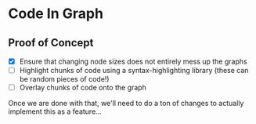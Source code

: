 # Code In Graph

## Proof of Concept

- [x] Ensure that changing node sizes does not entirely mess up the graphs
- [ ] Highlight chunks of code using a syntax-highlighting library (these can be random pieces of code!)
- [ ] Overlay chunks of code onto the graph

Once we are done with that, we'll need to do a ton of changes to actually implement this as a feature...